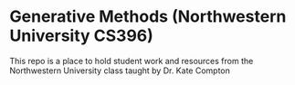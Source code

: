 # Generative Methods (Northwestern University CS396)

This repo is a place to hold student work and resources from the Northwestern University class taught by Dr. Kate Compton
